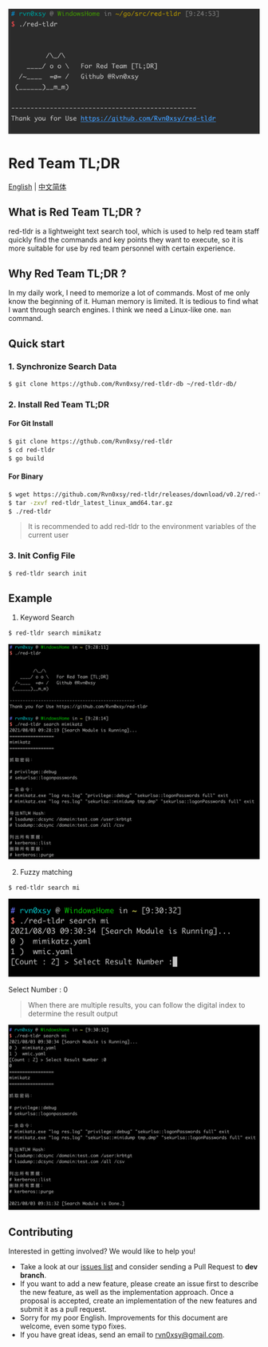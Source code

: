 
![README](./images/img.png)

# Red Team TL;DR

[English](./index.md) | [中文简体](./zh.md)

## What is Red Team TL;DR ?

red-tldr is a lightweight text search tool, which is used to help red team staff quickly find the commands and key points they want to execute, so it is more suitable for use by red team personnel with certain experience.

## Why Red Team TL;DR ?

In my daily work, I need to memorize a lot of commands. Most of me only know the beginning of it. Human memory is limited. It is tedious to find what I want through search engines. I think we need a Linux-like one. `man` command.

## Quick start

### 1. Synchronize Search Data

```bash
$ git clone https://gthub.com/Rvn0xsy/red-tldr-db ~/red-tldr-db/
```

### 2. Install Red Team TL;DR

#### For Git Install

```bash
$ git clone https://gthub.com/Rvn0xsy/red-tldr
$ cd red-tldr
$ go build
```

#### For Binary

```bash
$ wget https://github.com/Rvn0xsy/red-tldr/releases/download/v0.2/red-tldr_latest_linux_amd64.tar.gz
$ tar -zxvf red-tldr_latest_linux_amd64.tar.gz
$ ./red-tldr
```

> It is recommended to add red-tldr to the environment variables of the current user

### 3. Init Config File

```bash
$ red-tldr search init
```

## Example

1. Keyword Search

```bash
$ red-tldr search mimikatz
```

![search-mimikatz](./images/img_1.png)

2. Fuzzy matching

```bash
$ red-tldr search mi
```

![Fuzzy-match](./images/img_2.png)

Select Number : 0
> When there are multiple results, you can follow the digital index to determine the result output

![Select-Number](./images/img_3.png)

## Contributing

Interested in getting involved? We would like to help you!

* Take a look at our [issues list](https://github.com/Rvn0xsy/red-tldr/issues) and consider sending a Pull Request to **dev branch**.
* If you want to add a new feature, please create an issue first to describe the new feature, as well as the implementation approach. Once a proposal is accepted, create an implementation of the new features and submit it as a pull request.
* Sorry for my poor English. Improvements for this document are welcome, even some typo fixes.
* If you have great ideas, send an email to rvn0xsy@gmail.com.

